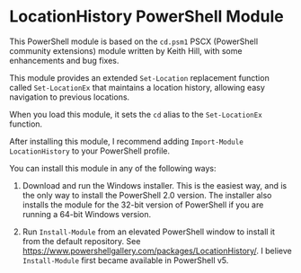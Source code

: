 # LocationHistory PowerShell Module

This PowerShell module is based on the `cd.psm1` PSCX (PowerShell community extensions) module written by Keith Hill, with some enhancements and bug fixes.

This module provides an extended `Set-Location` replacement function called `Set-LocationEx` that maintains a location history, allowing easy navigation to previous locations.

When you load this module, it sets the `cd` alias to the `Set-LocationEx` function.

After installing this module, I recommend adding `Import-Module LocationHistory` to your PowerShell profile.

You can install this module in any of the following ways:

1. Download and run the Windows installer. This is the easiest way, and is the only way to install the PowerShell 2.0 version. The installer also installs the module for the 32-bit version of PowerShell if you are running a 64-bit Windows version.

2. Run `Install-Module` from an elevated PowerShell window to install it from the default repository. See https://www.powershellgallery.com/packages/LocationHistory/. I believe `Install-Module` first became available in PowerShell v5.
